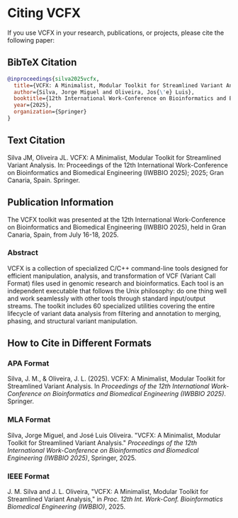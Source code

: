 # Citing VCFX

If you use VCFX in your research, publications, or projects, please cite the following paper:

## BibTeX Citation

```bibtex
@inproceedings{silva2025vcfx,
  title={VCFX: A Minimalist, Modular Toolkit for Streamlined Variant Analysis},
  author={Silva, Jorge Miguel and Oliveira, Jos{\'e} Luis},
  booktitle={12th International Work-Conference on Bioinformatics and Biomedical Engineering (IWBBIO 2025)},
  year={2025},
  organization={Springer}
}
```

## Text Citation

Silva JM, Oliveira JL. VCFX: A Minimalist, Modular Toolkit for Streamlined Variant Analysis. In: Proceedings of the 12th International Work-Conference on Bioinformatics and Biomedical Engineering (IWBBIO 2025); 2025; Gran Canaria, Spain. Springer.

## Publication Information

The VCFX toolkit was presented at the 12th International Work-Conference on Bioinformatics and Biomedical Engineering (IWBBIO 2025), held in Gran Canaria, Spain, from July 16-18, 2025.

### Abstract

VCFX is a collection of specialized C/C++ command-line tools designed for efficient manipulation, analysis, and transformation of VCF (Variant Call Format) files used in genomic research and bioinformatics. Each tool is an independent executable that follows the Unix philosophy: do one thing well and work seamlessly with other tools through standard input/output streams. The toolkit includes 60 specialized utilities covering the entire lifecycle of variant data analysis from filtering and annotation to merging, phasing, and structural variant manipulation.

## How to Cite in Different Formats

### APA Format
Silva, J. M., & Oliveira, J. L. (2025). VCFX: A Minimalist, Modular Toolkit for Streamlined Variant Analysis. In *Proceedings of the 12th International Work-Conference on Bioinformatics and Biomedical Engineering (IWBBIO 2025)*. Springer.

### MLA Format
Silva, Jorge Miguel, and José Luis Oliveira. "VCFX: A Minimalist, Modular Toolkit for Streamlined Variant Analysis." *Proceedings of the 12th International Work-Conference on Bioinformatics and Biomedical Engineering (IWBBIO 2025)*, Springer, 2025.

### IEEE Format
J. M. Silva and J. L. Oliveira, "VCFX: A Minimalist, Modular Toolkit for Streamlined Variant Analysis," in *Proc. 12th Int. Work-Conf. Bioinformatics Biomedical Engineering (IWBBIO)*, 2025. 